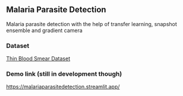 <!-- make explanation for this malaria parasite detection repo  -->

## Malaria Parasite Detection

Malaria parasite detection with the help of transfer learning, snapshot ensemble and gradient camera

### Dataset

[Thin Blood Smear Dataset](https://lhncbc.nlm.nih.gov/LHC-research/LHC-projects/image-processing/malaria-datasheet.html)

### Demo link (still in development though)

https://malariaparasitedetection.streamlit.app/
